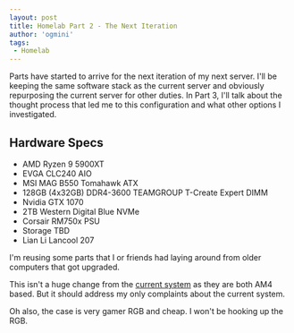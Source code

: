 ```yaml
---
layout: post
title: Homelab Part 2 - The Next Iteration        
author: 'ogmini'
tags:
 - Homelab
---
```


Parts have started to arrive for the next iteration of my next server. I'll be keeping the same software stack as the current server and obviously repurposing the current server for other duties. In Part 3, I'll talk about the thought process that led me to this configuration and what other options I investigated.

## Hardware Specs

- AMD Ryzen 9 5900XT
- EVGA CLC240 AIO 
- MSI MAG B550 Tomahawk ATX
- 128GB (4x32GB) DDR4-3600 TEAMGROUP T-Create Expert DIMM
- Nvidia GTX 1070 
- 2TB Western Digital Blue NVMe
- Corsair RM750x PSU 
- Storage TBD
- Lian Li Lancool 207

I'm reusing some parts that I or friends had laying around from older computers that got upgraded. 

This isn't a huge change from the [current system](https://ogmini.github.io/2025/01/12/Homelab-Current-Setup.html) as they are both AM4 based. But it should address my only complaints about the current system. 

Oh also, the case is very gamer RGB and cheap. I won't be hooking up the RGB. 